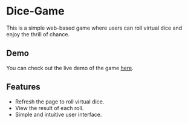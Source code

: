 # Dice-Game

This is a simple web-based game where users can roll virtual dice and enjoy the thrill of chance.

## Demo

You can check out the live demo of the game [here](https://classic-dicee-gamee.netlify.app/).

## Features

- Refresh the page to roll virtual dice.
- View the result of each roll.
- Simple and intuitive user interface.

